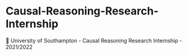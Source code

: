 # Causal-Reasoning-Research-Internship
:school: University of Southampton - Causal Reasoning Research Internship - 2021/2022
